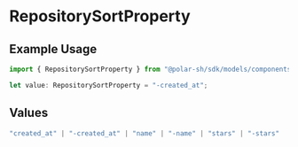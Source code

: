 # RepositorySortProperty

## Example Usage

```typescript
import { RepositorySortProperty } from "@polar-sh/sdk/models/components";

let value: RepositorySortProperty = "-created_at";
```

## Values

```typescript
"created_at" | "-created_at" | "name" | "-name" | "stars" | "-stars"
```